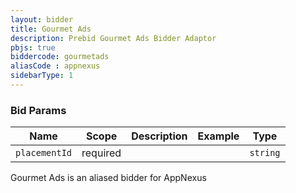 ```yaml
---
layout: bidder
title: Gourmet Ads
description: Prebid Gourmet Ads Bidder Adaptor
pbjs: true
biddercode: gourmetads
aliasCode : appnexus
sidebarType: 1
---
```


### Bid Params


| Name          | Scope    | Description | Example | Type     |
|---------------|----------|-------------|---------|----------|
| `placementId` | required |             |         | `string` |

Gourmet Ads is an aliased bidder for AppNexus
